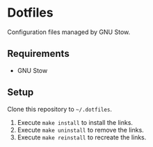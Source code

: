 Dotfiles
========

Configuration files managed by GNU Stow.

Requirements
------------

* GNU Stow

Setup
-----

Clone this repository to `~/.dotfiles`.

1. Execute `make install` to install the links.
2. Execute `make uninstall` to remove the links.
3. Execute `make reinstall` to recreate the links.
